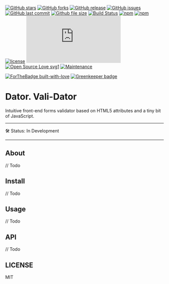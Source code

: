 [![GitHub stars](https://img.shields.io/github/stars/scriptex/dator.svg?style=social&label=Stars)](https://github.com/scriptex/dator)
[![GitHub forks](https://img.shields.io/github/forks/scriptex/dator.svg?style=social&label=Fork)](https://github.com/scriptex/dator/network#fork-destination-box)
[![GitHub release](https://img.shields.io/github/release/scriptex/dator.svg)](https://github.com/scriptex/dator/releases/latest)
[![GitHub issues](https://img.shields.io/github/issues/scriptex/dator.svg)](https://github.com/scriptex/dator/issues)
[![GitHub last commit](https://img.shields.io/github/last-commit/scriptex/dator.svg)](https://github.com/scriptex/dator/commits/master)
[![Github file size](https://img.shields.io/github/size/scriptex/dator/dist/bundle.min.js.svg)](https://github.com/scriptex/dator)
[![Build Status](https://travis-ci.org/scriptex/dator.svg?branch=master)](https://travis-ci.org/scriptex/dator)
[![npm](https://img.shields.io/npm/dt/dator.svg)](https://www.npmjs.com/package/dator)
[![npm](https://img.shields.io/npm/v/dator.svg)](https://www.npmjs.com/package/dator)
[![license](https://img.shields.io/github/license/scriptex/dator.svg)](https://github.com/scriptex/dator)
[![Analytics](https://ga-beacon.appspot.com/UA-83446952-1/github.com/scriptex/dator/README.md)](https://github.com/scriptex/dator/)
[![Open Source Love svg1](https://badges.frapsoft.com/os/v1/open-source.svg?v=103)](https://github.com/scriptex/dator/)
[![Maintenance](https://img.shields.io/badge/Maintained%3F-yes-green.svg)](https://github.com/scriptex/dator/graphs/commit-activity)

[![ForTheBadge built-with-love](http://ForTheBadge.com/images/badges/built-with-love.svg)](https://github.com/scriptex/) [![Greenkeeper badge](https://badges.greenkeeper.io/scriptex/dator.svg)](https://greenkeeper.io/)

# Dator. Vali-Dator

Intuitive front-end forms validator based on HTML5 attributes and a tiny bit of JavaScript.

---

🛠 Status: In Development

---

## About

// Todo

## Install

// Todo

## Usage

// Todo

## API

// Todo

## LICENSE

MIT

